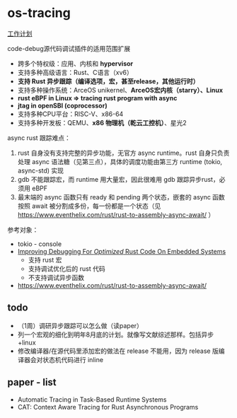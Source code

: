 # os-tracing

[工作计划](./plan.md)


code-debug源代码调试插件的适用范围扩展

- 跨多个特权级：应用、内核和 **hypervisor**
- 支持多种高级语言：Rust、C语言（xv6）
- **支持 Rust 异步跟踪（编译选项，宏，甚至release，其他运行时）**
- 支持多种操作系统：ArceOS unikernel、**ArceOS宏内核（starry）、Linux**
- **rust eBPF in Linux => tracing rust program with async**
- **jtag in openSBI (coprocessor)**
- 支持多种CPU平台：RISC-V、x86-64
- 支持多种开发板：QEMU、**x86 物理机（乾云工控机）**、星光2



async rust 跟踪难点：

1. rust 自身没有支持完整的异步功能，无官方 async runtime。rust 自身只负责处理 async 语法糖（见第三点），具体的调度功能由第三方 runtime (tokio, async-std) 实现
2. gdb 不能跟踪宏，而 runtime 用大量宏，因此很难用 gdb 跟踪异步rust，必须用 eBPF
3. 最末端的 async 函数只有 ready 和 pending 两个状态，嵌套的 async 函数按照 await 被分割成多份，每一份都是一个状态（见 <https://www.eventhelix.com/rust/rust-to-assembly-async-await/> ）

参考对象：

- tokio - console
- [Improving Debugging For *Optimized* Rust Code On Embedded Systems](https://www.diva-portal.org/smash/get/diva2:1720169/FULLTEXT01.pdf)
    - 支持 rust 宏
    - 支持调试优化后的 rust 代码
    - 不支持调试异步函数
- https://www.eventhelix.com/rust/rust-to-assembly-async-await/

## todo

- （1周）调研异步跟踪可以怎么做（读paper）
- 列一个宏观的细化到明年8月底的计划。就像写文献综述那样。包括异步+linux
- 修改编译器/在源代码里添加宏的做法在 release 不能用，因为 release 版编译器会对状态机代码进行 inline

## paper - list

- Automatic Tracing in Task-Based Runtime Systems
- CAT: Context Aware Tracing for Rust Asynchronous Programs
